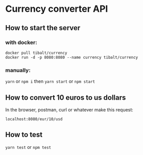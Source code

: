 # Currency converter API

## How to start the server
### with docker:
```
docker pull tibalt/currency
docker run -d -p 8080:8080 --name currency tibalt/currency
```

### manually:
`yarn` or `npm i`
then `yarn start` or `npm start`
 
## How to convert 10 euros to us dollars
In the browser, postman, curl or whatever make this request:
```
localhost:8080/eur/10/usd
```

## How to test
`yarn test` or `npm test`
